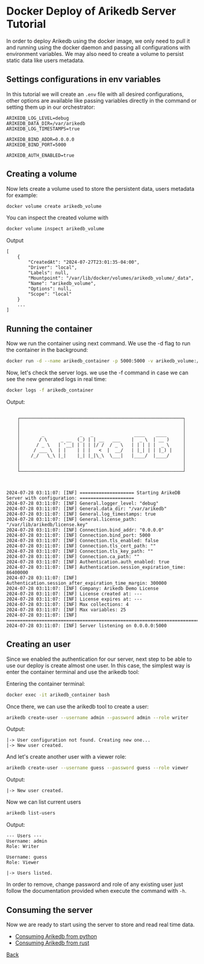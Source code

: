 # Docker Deploy of Arikedb Server Tutorial

In order to deploy Arikedb using the docker image, we only need to pull it and running using the docker daemon and passing all configurations with environment variables. We may also need to create a volume to persist static data like users metadata.

## Settings configurations in env variables
In this tutorial we will create an `.env` file with all desired configurations, other options are available like passing variables directly in the command or setting them up in our orchestrator:

```
ARIKEDB_LOG_LEVEL=debug
ARIKEDB_DATA_DIR=/var/arikedb
ARIKEDB_LOG_TIMESTAMPS=true

ARIKEDB_BIND_ADDR=0.0.0.0
ARIKEDB_BIND_PORT=5000

ARIKEDB_AUTH_ENABLED=true
```

## Creating a volume

Now lets create a volume used to store the persistent data, users metadata for example:

```bash
docker volume create arikedb_volume
```
You can inspect the created volume with

```bash
docker volume inspect arikedb_volume
```
Output
```
[
    {
        "CreatedAt": "2024-07-27T23:01:35-04:00",
        "Driver": "local",
        "Labels": null,
        "Mountpoint": "/var/lib/docker/volumes/arikedb_volume/_data",
        "Name": "arikedb_volume",
        "Options": null,
        "Scope": "local"
    }
    ...
]
```

## Running the container

Now we run the container using next command. We use the -d flag to run the container in the background:

```bash
docker run -d --name arikedb_container -p 5000:5000 -v arikedb_volume:/var/arikedb --env-file .env  arikedb/arikedb:latest
```

Now, let's check the server logs. we use the -f command in case we can see the new generated logs in real time:

```bash
docker logs -f arikedb_container
```
Output:
```

    ┌────────────────────────────────────────────────────────────┐
    │                                                            │
    │                                                            │
    │        _             _   _               ____    ____      │
    │       / \     _ __  (_) | | __   ___    |  _ \  | __ )     │
    │      / _ \   | '__| | | | |/ /  / _ \   | | | | |  _ \     │
    │     / ___ \  | |    | | |   <  |  __/   | |_| | | |_) |    │
    │    /_/   \_\ |_|    |_| |_|\_\  \___|   |____/  |____/     │
    │                                                            │
    │                                                            │
    └────────────────────────────────────────────────────────────┘
    
    
    
2024-07-28 03:11:07: [INF] ==================== Starting ArikeDB Server with configuration: ====================
2024-07-28 03:11:07: [INF] General.logger_level: "debug"
2024-07-28 03:11:07: [INF] General.data_dir: "/var/arikedb"
2024-07-28 03:11:07: [INF] General.log_timestamps: true
2024-07-28 03:11:07: [INF] General.license_path: "/var/lib/arikedb/license.key"
2024-07-28 03:11:07: [INF] Connection.bind_addr: "0.0.0.0"
2024-07-28 03:11:07: [INF] Connection.bind_port: 5000
2024-07-28 03:11:07: [INF] Connection.tls_enabled: false
2024-07-28 03:11:07: [INF] Connection.tls_cert_path: ""
2024-07-28 03:11:07: [INF] Connection.tls_key_path: ""
2024-07-28 03:11:07: [INF] Connection.ca_path: ""
2024-07-28 03:11:07: [INF] Authentication.auth_enabled: true
2024-07-28 03:11:07: [INF] Authentication.session_expiration_time: 86400000
2024-07-28 03:11:07: [INF] Authentication.session_after_expiration_time_margin: 300000
2024-07-28 03:11:07: [INF] Company: Arikedb Demo License
2024-07-28 03:11:07: [INF] License created at: ---
2024-07-28 03:11:07: [INF] License expires at: ---
2024-07-28 03:11:07: [INF] Max collections: 4
2024-07-28 03:11:07: [INF] Max variables: 25
2024-07-28 03:11:07: [INF] =====================================================================================
2024-07-28 03:11:07: [INF] Server listening on 0.0.0.0:5000

```

## Creating an user

Since we enabled the authentication for our server, next step to be able to use our deploy is create almost one user. In this case, the simplest way is enter the container terminal and use the arikedb tool:

Entering the container terminal:

```bash
docker exec -it arikedb_container bash
```

Once there, we can use the arikedb tool to create a user:

```bash
arikedb create-user --username admin --password admin --role writer
```
Output:
```
|-> User configuration not found. Creating new one...
|-> New user created.
```

And let's create another user with a viewer role:

```bash
arikedb create-user --username guess --password guess --role viewer
```
Output:
```
|-> New user created.
```

Now we can list current users

```bash
arikedb list-users
```
Output:
```
--- Users ---
Username: admin
Role: Writer

Username: guess
Role: Viewer

|-> Users listed.
```

In order to remove, change password and role of any existing user just follow the documentation provided when execute the command with `-h`.

## Consuming the server

Now we are ready to start using the server to store and read real time data.
 - [Consuming Arikedb from python](./python_client_tutorial.md)
 - [Consuming Arikedb from rust](./rust_client_tutorial.md)

[Back](../README.md)

